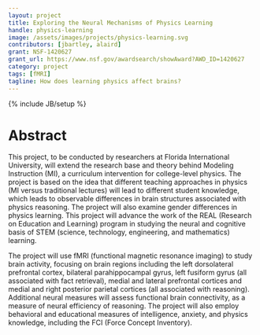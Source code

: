 ```yaml
---
layout: project
title: Exploring the Neural Mechanisms of Physics Learning
handle: physics-learning
image: /assets/images/projects/physics-learning.svg
contributors: [jbartley, alaird]
grant: NSF-1420627
grant_url: https://www.nsf.gov/awardsearch/showAward?AWD_ID=1420627
category: project
tags: [fMRI]
tagline: How does learning physics affect brains?
---
```

{% include JB/setup %}

# Abstract

This project, to be conducted by researchers at Florida International University, will extend the research base and theory behind Modeling Instruction (MI), a curriculum intervention for college-level physics. The project is based on the idea that different teaching approaches in physics (MI versus traditional lectures) will lead to different student knowledge, which leads to observable differences in brain structures associated with physics reasoning. The project will also examine gender differences in physics learning. This project will advance the work of the REAL (Research on Education and Learning) program in studying the neural and cognitive basis of STEM (science, technology, engineering, and mathematics) learning.

The project will use fMRI (functional magnetic resonance imaging) to study brain activity, focusing on brain regions including the left dorsolateral prefrontal cortex, bilateral parahippocampal gyrus, left fusiform gyrus (all associated with fact retrieval), medial and lateral prefrontal cortices and medial and right posterior parietal cortices (all associated with reasoning). Additional neural measures will assess functional brain connectivity, as a measure of neural efficiency of reasoning. The project will also employ behavioral and educational measures of intelligence, anxiety, and physics knowledge, including the FCI (Force Concept Inventory).
